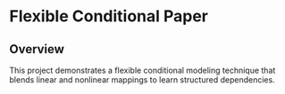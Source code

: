# Flexible Conditional Paper

## Overview
This project demonstrates a flexible conditional modeling technique that blends linear and nonlinear mappings to learn structured dependencies.
